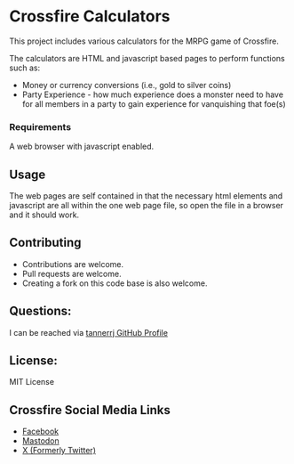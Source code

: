 # Crossfire Calculators

This project includes various calculators for the MRPG game of Crossfire.

The calculators are HTML and javascript based pages to perform functions such as:

 * Money or currency conversions (i.e., gold to silver coins)
 * Party Experience - how much experience does a monster need to have for all members in a party to gain experience for vanquishing that foe(s)

### Requirements

A web browser with javascript enabled.

## Usage

The web pages are self contained in that the necessary html elements and javascript are all within the one web page file, so open the file in a browser and it should work. 

## Contributing

 * Contributions are welcome.
 * Pull requests are welcome.
 * Creating a fork on this code base is also welcome.

## Questions:

I can be reached via [tannerrj GitHub Profile](https://github.com/tannerrj)

## License:

MIT License

## Crossfire Social Media Links

 * [Facebook](https://www.facebook.com/crossfireproject/)
 * [Mastodon](https://mastodon.social/@crossfiremrpg)
 * [X (Formerly Twitter)](https://twitter.com/crossfiremrpg/)